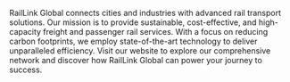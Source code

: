 RailLink Global connects cities and industries with advanced rail transport solutions. Our mission is to provide sustainable, cost-effective, and high-capacity freight and passenger rail services. With a focus on reducing carbon footprints, we employ state-of-the-art technology to deliver unparalleled efficiency. Visit our website to explore our comprehensive network and discover how RailLink Global can power your journey to success.
